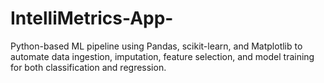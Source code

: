 # IntelliMetrics-App-
Python-based ML pipeline using Pandas, scikit-learn, and Matplotlib to automate data ingestion,  imputation, feature selection, and model training for both classification and regression.

